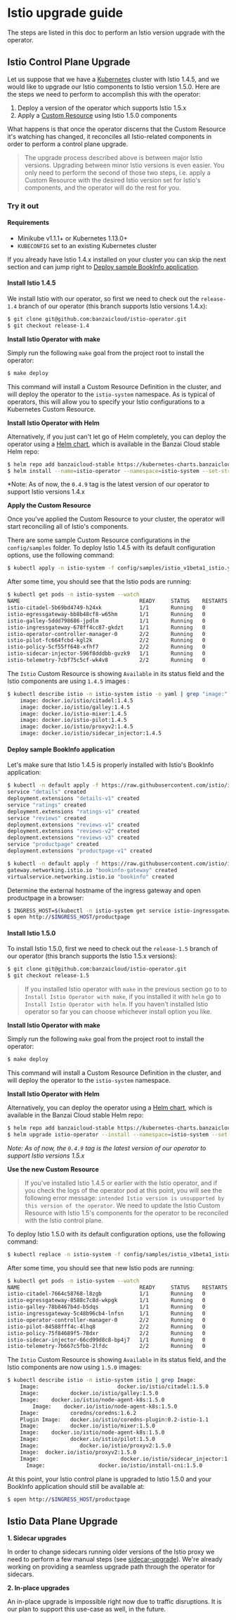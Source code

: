 # Istio upgrade guide

The steps are listed in this doc to perform an Istio version upgrade with the operator.

## Istio Control Plane Upgrade

Let us suppose that we have a [Kubernetes](https://kubernetes.io/) cluster with Istio 1.4.5, and we would like to upgrade our Istio components to Istio version 1.5.0. Here are the steps we need to perform to accomplish this with the operator:

1. Deploy a version of the operator which supports Istio 1.5.x
2. Apply a [Custom Resource](https://kubernetes.io/docs/concepts/extend-kubernetes/api-extension/custom-resources/) using Istio 1.5.0 components

What happens is that once the operator discerns that the Custom Resource it's watching has changed, it reconciles all Istio-related components in order to perform a control plane upgrade.

> The upgrade process described above is between major Istio versions. Upgrading between minor Istio versions is even easier. You only need to perform the second of those two steps, i.e. apply a Custom Resource with the desired Istio version set for Istio's components, and the operator will do the rest for you.

### Try it out

#### Requirements

- Minikube v1.1.1+ or Kubernetes 1.13.0+
- `KUBECONFIG` set to an existing Kubernetes cluster

If you already have Istio 1.4.x installed on your cluster you can skip the next section and can jump right to [Deploy sample BookInfo application](#deploy-sample-bookinfo-application).

#### Install Istio 1.4.5

We install Istio with our operator, so first we need to check out the `release-1.4` branch of our operator (this branch supports Istio versions 1.4.x):

```bash
$ git clone git@github.com:banzaicloud/istio-operator.git
$ git checkout release-1.4
```

**Install Istio Operator with make**

Simply run the following `make` goal from the project root to install the operator:

```bash
$ make deploy
```

This command will install a Custom Resource Definition in the cluster, and will deploy the operator to the `istio-system` namespace.
As is typical of operators, this will allow you to specify your Istio configurations to a Kubernetes Custom Resource.

**Install Istio Operator with Helm**

Alternatively, if you just can't let go of Helm completely, you can deploy the operator using a [Helm chart](https://github.com/banzaicloud/banzai-charts/tree/master/istio-operator), which is available in the Banzai Cloud stable Helm repo:

```bash
$ helm repo add banzaicloud-stable https://kubernetes-charts.banzaicloud.com
$ helm install --name=istio-operator --namespace=istio-system --set-string operator.image.tag=0.4.9 banzaicloud-stable/istio-operator
```

*Note: As of now, the `0.4.9` tag is the latest version of our operator to support Istio versions 1.4.x

**Apply the Custom Resource**

Once you've applied the Custom Resource to your cluster, the operator will start reconciling all of Istio's components.

There are some sample Custom Resource configurations in the `config/samples` folder. To deploy Istio 1.4.5 with its default configuration options, use the following command:

```bash
$ kubectl apply -n istio-system -f config/samples/istio_v1beta1_istio.yaml
```

After some time, you should see that the Istio pods are running:

```bash
$ kubectl get pods -n istio-system --watch
NAME                                      READY     STATUS    RESTARTS   AGE
istio-citadel-5b69bd4749-h24xk            1/1       Running   0          1m
istio-egressgateway-bb8b48cf8-w65hm       1/1       Running   0          1m
istio-galley-5ddd798686-jpdlm             1/1       Running   0          1m
istio-ingressgateway-678ff4cc87-gkdzt     1/1       Running   0          1m
istio-operator-controller-manager-0       2/2       Running   0          9m
istio-pilot-fc664fcbd-kgl2k               2/2       Running   0          1m
istio-policy-5cf55ff648-xfhf7             2/2       Running   0          1m
istio-sidecar-injector-596f8dddbb-gvzk9   1/1       Running   0          1m
istio-telemetry-7cbf75c5cf-wk4v8          2/2       Running   0          1m
```

The `Istio` Custom Resource is showing `Available` in its status field and the Istio components are using `1.4.5` images :

```bash
$ kubectl describe istio -n istio-system istio -o yaml | grep "image:"
    image: docker.io/istio/citadel:1.4.5
    image: docker.io/istio/galley:1.4.5
    image: docker.io/istio-mixer:1.4.5
    image: docker.io/istio-pilot:1.4.5
    image: docker.io/istio/proxyv2:1.4.5
    image: docker.io/istio/sidecar_injector:1.4.5
```

#### Deploy sample BookInfo application

Let's make sure that Istio 1.4.5 is properly installed with Istio's BookInfo application:

```bash
$ kubectl -n default apply -f https://raw.githubusercontent.com/istio/istio/release-1.4/samples/bookinfo/platform/kube/bookinfo.yaml
service "details" created
deployment.extensions "details-v1" created
service "ratings" created
deployment.extensions "ratings-v1" created
service "reviews" created
deployment.extensions "reviews-v1" created
deployment.extensions "reviews-v2" created
deployment.extensions "reviews-v3" created
service "productpage" created
deployment.extensions "productpage-v1" created

$ kubectl -n default apply -f https://raw.githubusercontent.com/istio/istio/release-1.4/samples/bookinfo/networking/bookinfo-gateway.yaml
gateway.networking.istio.io "bookinfo-gateway" created
virtualservice.networking.istio.io "bookinfo" created
```

Determine the external hostname of the ingress gateway and open productpage in a browser:

```bash
$ INGRESS_HOST=$(kubectl -n istio-system get service istio-ingressgateway -o jsonpath='{.status.loadBalancer.ingress[0].ip}')
$ open http://$INGRESS_HOST/productpage
```

#### Install Istio 1.5.0

To install Istio 1.5.0, first we need to check out the `release-1.5` branch of our operator (this branch supports the Istio 1.5.x versions):

```bash
$ git clone git@github.com:banzaicloud/istio-operator.git
$ git checkout release-1.5
```

> If you installed Istio operator with `make` in the previous section go to to `Install Istio Operator with make`, if you installed it with `helm` go to `Install Istio Operator with helm`. If you haven't installed Istio operator so far you can choose whichever install option you like.

**Install Istio Operator with make**

Simply run the following `make` goal from the project root to install the operator:

```bash
$ make deploy
```

This command will install a Custom Resource Definition in the cluster, and will deploy the operator to the `istio-system` namespace.

**Install Istio Operator with Helm**

Alternatively, you can deploy the operator using a [Helm chart](https://github.com/banzaicloud/banzai-charts/tree/master/istio-operator), which is available in the Banzai Cloud stable Helm repo:

```bash
$ helm repo add banzaicloud-stable https://kubernetes-charts.banzaicloud.com
$ helm upgrade istio-operator --install --namespace=istio-system --set-string operator.image.tag=0.4.10 banzaicloud-stable/istio-operator
```

*Note: As of now, the `0.4.9` tag is the latest version of our operator to support Istio versions 1.5.x*

**Use the new Custom Resource**

> If you've installed Istio 1.4.5 or earlier with the Istio operator, and if you check the logs of the operator pod at this point, you will see the following error message: `intended Istio version is unsupported by this version of the operator`. We need to update the Istio Custom Resource with Istio 1.5's components for the operator to be reconciled with the Istio control plane.

To deploy Istio 1.5.0 with its default configuration options, use the following command:

```bash
$ kubectl replace -n istio-system -f config/samples/istio_v1beta1_istio.yaml
```

After some time, you should see that new Istio pods are running:

```bash
$ kubectl get pods -n istio-system --watch
NAME                                      READY     STATUS    RESTARTS   AGE
istio-citadel-7664c58768-l8zgb            1/1       Running   0          7m
istio-egressgateway-8588c7c8d-wkpgk       1/1       Running   0          7m
istio-galley-78b8467b4d-b5dqs             1/1       Running   0          7m
istio-ingressgateway-5c48b96cb4-lnfsn     1/1       Running   0          7m
istio-operator-controller-manager-0       2/2       Running   0          16m
istio-pilot-84588fff4c-4lhq8              2/2       Running   0          7m
istio-policy-75f84689f5-78dxr             2/2       Running   0          7m
istio-sidecar-injector-66cd99d8c8-bp4j7   1/1       Running   0          7m
istio-telemetry-7b667c5fbb-2lfdc          2/2       Running   0          7m
```

The `Istio` Custom Resource is showing `Available` in its status field, and the Istio components are now using `1.5.0` images:

```bash
$ kubectl describe istio -n istio-system istio | grep Image:
    Image:                         docker.io/istio/citadel:1.5.0
    Image:          docker.io/istio/galley:1.5.0
    Image:    docker.io/istio/node-agent-k8s:1.5.0
        Image:    docker.io/istio/node-agent-k8s:1.5.0
    Image:          coredns/coredns:1.6.2
    Plugin Image:   docker.io/istio/coredns-plugin:0.2-istio-1.1
    Image:          docker.io/istio/mixer:1.5.0
    Image:    docker.io/istio/node-agent-k8s:1.5.0
    Image:          docker.io/istio/pilot:1.5.0
    Image:             docker.io/istio/proxyv2:1.5.0
    Image:  docker.io/istio/proxyv2:1.5.0
    Image:                          docker.io/istio/sidecar_injector:1.5.0
      Image:                 docker.io/istio/install-cni:1.5.0

```

At this point, your Istio control plane is upgraded to Istio 1.5.0 and your BookInfo application should still be available at:
```bash
$ open http://$INGRESS_HOST/productpage
```

## Istio Data Plane Upgrade

**1. Sidecar upgrades**

In order to change sidecars running older versions of the Istio proxy we need to perform a few manual steps (see [sidecar-upgrade](https://istio.io/docs/setup/kubernetes/upgrade/steps/#sidecar-upgrade)).
We're already working on providing a seamless upgrade path through the operator for sidecars.

**2. In-place upgrades**

An in-place upgrade is impossible right now due to traffic disruptions.
It is our plan to support this use-case as well, in the future.
